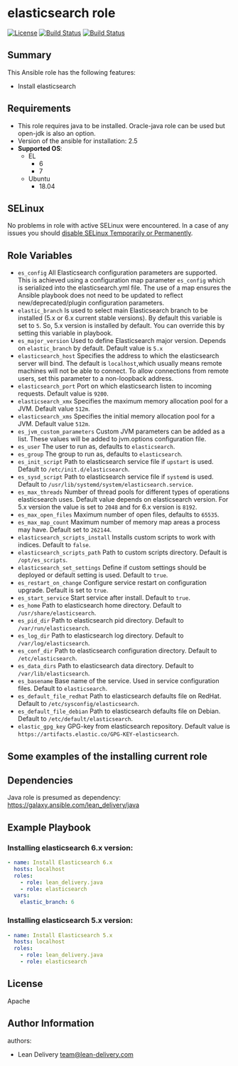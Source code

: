 elasticsearch role
=========
[![License](https://img.shields.io/badge/license-Apache-green.svg?style=flat)](https://raw.githubusercontent.com/lean-delivery/ansible-role-elasticsearch/master/LICENSE)
[![Build Status](https://travis-ci.org/lean-delivery/ansible-role-elasticsearch.svg?branch=master)](https://travis-ci.org/lean-delivery/ansible-role-elasticsearch)
[![Build Status](https://gitlab.com/lean-delivery/ansible-role-elasticsearch/badges/master/build.svg)](https://gitlab.com/lean-delivery/ansible-role-elasticsearch)

## Summary

This Ansible role has the following features:

 - Install elasticsearch

Requirements
------------

 - This role requires java to be installed. Oracle-java role can be used but open-jdk is also an option. 
 - Version of the ansible for installation: 2.5
 - **Supported OS**:  
   - EL
     - 6
     - 7
   - Ubuntu
     - 18.04

SELinux
------------

No problems in role with active SELinux were encountered. In a case of any issues you should [disable SELinux Temporarily or Permanently](https://www.tecmint.com/disable-selinux-temporarily-permanently-in-centos-rhel-fedora/).

## Role Variables

- `es_config`
All Elasticsearch configuration parameters are supported. This is achieved using a configuration map parameter `es_config` which is serialized into the elasticsearch.yml file.
The use of a map ensures the Ansible playbook does not need to be updated to reflect new/deprecated/plugin configuration parameters.
- `elastic_branch`
Is used to select main Elasticsearch branch to be installed (5.x or 6.x current stable versions). By default this variable is set to `5`. So, 5.x version is installed by default. You can override this by setting this variable in playbook.
- `es_major_version`
Used to define Elasticsearch major version. Depends on `elastic_branch` by default. Default value is `5.x`
- `elasticsearch_host`
Specifies the address to which the elasticsearch server will bind. The default is `localhost`,which usually means remote machines will not be able to connect. To allow connections from remote users, set this parameter to a non-loopback address.
- `elasticsearch_port`
Port on which elasticsearch listen to incoming requests. Default value is `9200`.
- `elasticsearch_xmx`
Specifies the maximum memory allocation pool for a JVM. Default value `512m`.
- `elasticsearch_xms`
Specifies the initial memory allocation pool for a JVM. Default value `512m`.
- `es_jvm_custom_parameters`
Custom JVM parameters can be added as a list. These values will be added to jvm.options configuration file. 
- `es_user`
The user to run as, defaults to `elasticsearch`.
- `es_group`
The group to run as, defaults to `elasticsearch`.
- `es_init_script`
Path to elasticsearch service file if `upstart` is used. Default to `/etc/init.d/elasticsearch`.
- `es_sysd_script`
Path to elasticsearch service file if `systemd` is used. Default to `/usr/lib/systemd/system/elasticsearch.service`.
- `es_max_threads`
Number of thread pools for different types of operations elasticsearch uses. Default value depends on elasticsearch version. For 5.x version the value is set to `2048` and for 6.x version is `8192`.
- `es_max_open_files`
Maximum number of open files, defaults to `65535`.
- `es_max_map_count`
Maximum number of memory map areas a process may have. Default set to `262144`.
- `elasticsearch_scripts_install`
Installs custom scripts to work with indices. Default to `false`.
- `elasticsearch_scripts_path`
Path to custom scripts directory. Default is `/opt/es_scripts`.
- `elasticsearch_set_settings`
Define if custom settings should be deployed or default setting is used. Default to `true`. 
- `es_restart_on_change`
Configure service restart on configuration upgrade. Default is set to `true`.
- `es_start_service`
Start service after install. Default to `true`.
- `es_home`
Path to elasticsearch home directory. Default to `/usr/share/elasticsearch`.
- `es_pid_dir`
Path to elasticsearch pid directory. Default to `/var/run/elasticsearch`.
- `es_log_dir`
Path to elasticsearch log directory. Default to `/var/log/elasticsearch`.
- `es_conf_dir`
Path to elasticsearch configuration directory. Default to `/etc/elasticsearch`.
- `es_data_dirs`
Path to elasticsearch data directory. Default to `/var/lib/elasticsearch`.
- `es_basename`
Base name of the service. Used in service configuration files. Default to `elasticsearch`.
- `es_default_file_redhat`
Path to elasticsearch defaults file on RedHat. Default to `/etc/sysconfig/elasticsearch`.
- `es_default_file_debian`
Path to elasticsearch defaults file on Debian. Default to `/etc/default/elasticsearch`.
- `elastic_gpg_key`
GPG-key from elasticsearch repository. Default value is `https://artifacts.elastic.co/GPG-KEY-elasticsearch`.

## Some examples of the installing current role

Dependencies
------------

Java role is presumed as dependency:
https://galaxy.ansible.com/lean_delivery/java

Example Playbook
----------------

### Installing elasticsearch 6.x version:
```yaml
- name: Install Elasticsearch 6.x
  hosts: localhost
  roles:
    - role: lean_delivery.java
    - role: elasticsearch
  vars:
    elastic_branch: 6
```

### Installing elasticsearch 5.x version:
```yaml
- name: Install Elasticsearch 5.x
  hosts: localhost
  roles:
    - role: lean_delivery.java
    - role: elasticsearch
```

License
-------

Apache

Author Information
------------------

authors:
  - Lean Delivery <team@lean-delivery.com>
